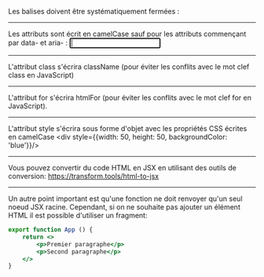 Les balises doivent être systématiquement fermées : <img src="" alt=""/>

---------------------------

Les attributs sont écrit en camelCase sauf pour les attributs commençant par data- et aria- : <input autoFocus/>

---------------------------

L'attribut class s'écrira className (pour éviter les conflits avec le mot clef class en JavaScript)

---------------------------

L'attribut for s'écrira htmlFor (pour éviter les conflits avec le mot clef for en JavaScript).

---------------------------

L'attribut style s'écrira sous forme d'objet avec les propriétés CSS écrites en camelCase <div style={{width: 50, height: 50, backgroundColor: 'blue'}}/>

---------------------------

Vous pouvez convertir du code HTML en JSX en utilisant des outils de conversion:
https://transform.tools/html-to-jsx

---------------------------

Un autre point important est qu'une fonction ne doit renvoyer qu'un seul noeud JSX racine. Cependant, si on ne souhaite pas ajouter un élément HTML il est possible d'utiliser un fragment:

```jsx
export function App () {
    return <>
        <p>Premier paragraphe</p>
        <p>Second paragraphe</p>
    </>
}
```